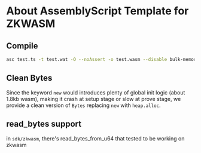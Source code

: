 # About AssemblyScript Template for ZKWASM

## Compile
```bash
asc test.ts -t test.wat -O --noAssert -o test.wasm --disable bulk-memory --use abort=sdk/zkwasm/abort
```

## Clean Bytes
Since the keyword `new` would introduces plenty of global init logic (about 1.8kb wasm), making it crash at setup stage or slow at prove stage, we provide a clean version of `Bytes` replacing `new` with `heap.alloc`.

## read_bytes support
in `sdk/zkwasm`, there's read_bytes_from_u64 that tested to be working on zkwasm